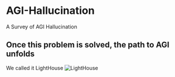 # AGI-Hallucination
A Survey of AGI Hallucination

## Once this problem is solved, the path to AGI unfolds
We called it LightHouse
![LightHouse](https://github.com/ZurichRain/MM-Hallucination/assets/44430770/0f837245-20f6-4c39-b57a-8bed63cd171c)
